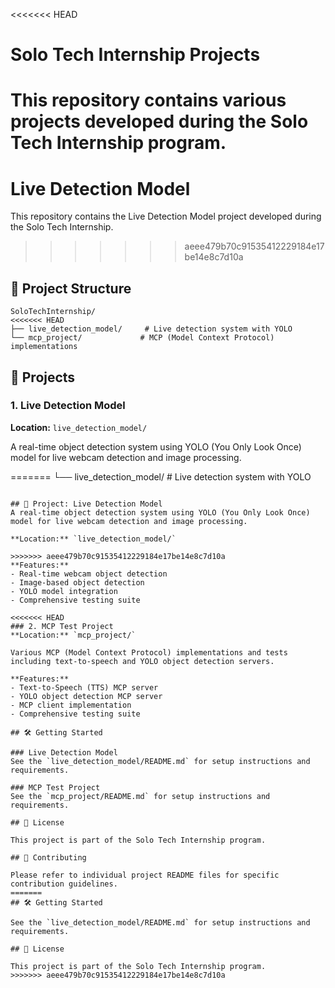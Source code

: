 <<<<<<< HEAD
# Solo Tech Internship Projects

This repository contains various projects developed during the Solo Tech Internship program.
=======
# Live Detection Model

This repository contains the Live Detection Model project developed during the Solo Tech Internship.
>>>>>>> aeee479b70c91535412229184e17be14e8c7d10a

## 📁 Project Structure

```
SoloTechInternship/
<<<<<<< HEAD
├── live_detection_model/     # Live detection system with YOLO
└── mcp_project/             # MCP (Model Context Protocol) implementations
```

## 🚀 Projects

### 1. Live Detection Model
**Location:** `live_detection_model/`

A real-time object detection system using YOLO (You Only Look Once) model for live webcam detection and image processing.

=======
└── live_detection_model/     # Live detection system with YOLO
```

## 🚀 Project: Live Detection Model
A real-time object detection system using YOLO (You Only Look Once) model for live webcam detection and image processing.

**Location:** `live_detection_model/`

>>>>>>> aeee479b70c91535412229184e17be14e8c7d10a
**Features:**
- Real-time webcam object detection
- Image-based object detection
- YOLO model integration
- Comprehensive testing suite

<<<<<<< HEAD
### 2. MCP Test Project
**Location:** `mcp_project/`

Various MCP (Model Context Protocol) implementations and tests including text-to-speech and YOLO object detection servers.

**Features:**
- Text-to-Speech (TTS) MCP server
- YOLO object detection MCP server
- MCP client implementation
- Comprehensive testing suite

## 🛠️ Getting Started

### Live Detection Model
See the `live_detection_model/README.md` for setup instructions and requirements.

### MCP Test Project
See the `mcp_project/README.md` for setup instructions and requirements.

## 📝 License

This project is part of the Solo Tech Internship program.

## 🤝 Contributing

Please refer to individual project README files for specific contribution guidelines. 
=======
## 🛠️ Getting Started

See the `live_detection_model/README.md` for setup instructions and requirements.

## 📝 License

This project is part of the Solo Tech Internship program. 
>>>>>>> aeee479b70c91535412229184e17be14e8c7d10a
